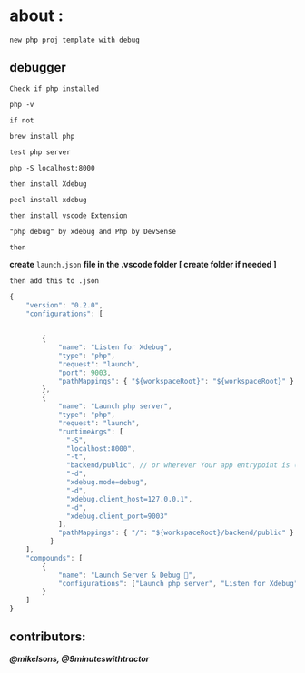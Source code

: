 # about :
    new php proj template with debug
## debugger
    Check if php installed 

`php -v`

    if not 
`brew install php`

    test php server
`php -S localhost:8000`

    then install Xdebug
`pecl install xdebug`

    then install vscode Extension
`"php debug" by xdebug and Php by DevSense`

    then 
**create**
`launch.json` 
**file in the .vscode folder [ create folder if needed ]**

    then add this to .json
```js
{
    "version": "0.2.0",
    "configurations": [
       
      
        {
            "name": "Listen for Xdebug",
            "type": "php",
            "request": "launch",
            "port": 9003,
            "pathMappings": { "${workspaceRoot}": "${workspaceRoot}" }
        },
        {
            "name": "Launch php server",
            "type": "php",
            "request": "launch",
            "runtimeArgs": [
              "-S",
              "localhost:8000",
              "-t",
              "backend/public", // or wherever Your app entrypoint is (index.php)
              "-d",
              "xdebug.mode=debug",
              "-d",
              "xdebug.client_host=127.0.0.1",
              "-d",
              "xdebug.client_port=9003"
            ],
            "pathMappings": { "/": "${workspaceRoot}/backend/public" } // or wherever Your app entrypoint is (index.php)
          }   
    ],
    "compounds": [
        {
            "name": "Launch Server & Debug 🚀",
            "configurations": ["Launch php server", "Listen for Xdebug"]
        }
    ]
}
```
## contributors:
***@mikelsons, @9minuteswithtractor***